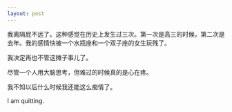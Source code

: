 ```yaml
---
layout: post
---
```

我离隔屁不远了。这种感觉在历史上发生过三次。第一次是高三的时候，第二次是去年。我的感情快被一个水瓶座和一个双子座的女生玩残了。

我决定再也不管这摊子事儿了。

尽管一个人用大脑思考，但难过的时候真的是心在疼。

我不知以后什么时候我还能这么痴情了。

I am quitting.